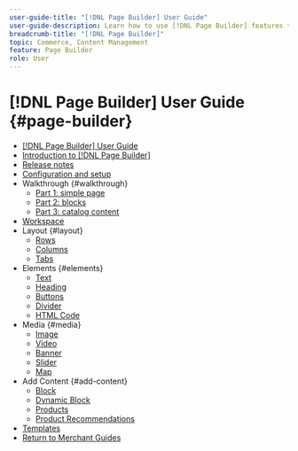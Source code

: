 ```yaml
---
user-guide-title: "[!DNL Page Builder] User Guide"
user-guide-description: Learn how to use [!DNL Page Builder] features to create content-rich pages with custom layouts that enhance your visual storytelling, and drive customer engagement and loyalty.
breadcrumb-title: "[!DNL Page Builder]"
topic: Commerce, Content Management
feature: Page Builder
role: User
---
```


# [!DNL Page Builder] User Guide {#page-builder}

- [[!DNL Page Builder] User Guide](guide-overview.md)
- [Introduction to [!DNL Page Builder]](introduction.md)
- [Release notes](release-notes.md)
- [Configuration and setup](setup.md)
- Walkthrough {#walkthrough}
  - [Part 1: simple page](1-simple-page.md)
  - [Part 2: blocks](2-blocks.md)
  - [Part 3: catalog content](3-catalog-content.md)
- [Workspace](workspace.md)
- Layout {#layout}
  - [Rows](row.md)
  - [Columns](column.md)
  - [Tabs](tabs.md)
- Elements {#elements}
  - [Text](text.md)
  - [Heading](heading.md)
  - [Buttons](buttons.md)
  - [Divider](divider.md)
  - [HTML Code](html-code.md)
- Media {#media}
  - [Image](image.md)
  - [Video](video.md)
  - [Banner](banner.md)
  - [Slider](slider.md)
  - [Map](map.md)
- Add Content {#add-content}
  - [Block](block.md)
  - [Dynamic Block](dynamic-block.md)
  - [Products](products.md)
  - [Product Recommendations](recommendations.md)
- [Templates](templates.md)
- [Return to Merchant Guides](https://experienceleague.adobe.com/en/docs/commerce-admin/user-guides/home)

